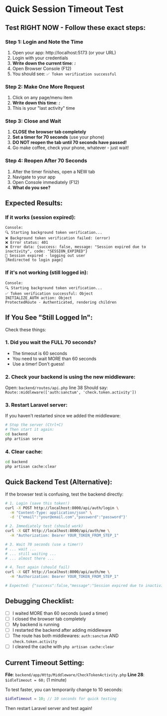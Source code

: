 # Quick Session Timeout Test

## Test RIGHT NOW - Follow these exact steps:

### Step 1: Login and Note the Time
1. Open your app: http://localhost:5173 (or your URL)
2. Login with your credentials
3. **Write down the current time**: ___:___
4. Open Browser Console (F12)
5. You should see: `✅ Token verification successful`

### Step 2: Make One More Request
1. Click on any page/menu item
2. **Write down this time**: ___:___
3. This is your "last activity" time

### Step 3: Close and Wait
1. **CLOSE the browser tab completely**
2. **Set a timer for 70 seconds** (use your phone)
3. **DO NOT reopen the tab until 70 seconds have passed!**
4. Go make coffee, check your phone, whatever - just wait!

### Step 4: Reopen After 70 Seconds
1. After the timer finishes, open a NEW tab
2. Navigate to your app
3. Open Console immediately (F12)
4. **What do you see?**

## Expected Results:

### If it works (session expired):
```
Console:
🔍 Starting background token verification...
❌ Background token verification failed: (error)
❌ Error status: 401
❌ Error data: {success: false, message: "Session expired due to inactivity", code: "SESSION_EXPIRED"}
🚪 Session expired - logging out user
[Redirected to login page]
```

### If it's not working (still logged in):
```
Console:
🔍 Starting background token verification...
✅ Token verification successful: Object
INITIALIZE_AUTH action: Object
ProtectedRoute - Authenticated, rendering children
```

## If You See "Still Logged In":

Check these things:

### 1. Did you wait the FULL 70 seconds?
   - The timeout is 60 seconds
   - You need to wait MORE than 60 seconds
   - Use a timer! Don't guess!

### 2. Check your backend is using the new middleware:
   Open: `backend/routes/api.php` line 38
   Should say: `Route::middleware(['auth:sanctum', 'check.token.activity'])`

### 3. Restart Laravel server:
   If you haven't restarted since we added the middleware:
   ```bash
   # Stop the server (Ctrl+C)
   # Then start it again:
   cd backend
   php artisan serve
   ```

### 4. Clear cache:
   ```bash
   cd backend
   php artisan cache:clear
   ```

## Quick Backend Test (Alternative):

If the browser test is confusing, test the backend directly:

```bash
# 1. Login (save this token!)
curl -X POST http://localhost:8000/api/auth/login \
  -H "Content-Type: application/json" \
  -d '{"email":"your@email.com","password":"password"}'

# 2. Immediately test (should work)
curl -X GET http://localhost:8000/api/auth/me \
  -H "Authorization: Bearer YOUR_TOKEN_FROM_STEP_1"

# 3. Wait 70 seconds (use a timer!)
# ... wait ...
# ... still waiting ...
# ... almost there ...

# 4. Test again (should fail)
curl -X GET http://localhost:8000/api/auth/me \
  -H "Authorization: Bearer YOUR_TOKEN_FROM_STEP_1"

# Expected: {"success":false,"message":"Session expired due to inactivity","code":"SESSION_EXPIRED"}
```

## Debugging Checklist:

- [ ] I waited MORE than 60 seconds (used a timer)
- [ ] I closed the browser tab completely
- [ ] My backend is running
- [ ] I restarted the backend after adding middleware
- [ ] The route has both middlewares: `auth:sanctum` AND `check.token.activity`
- [ ] I cleared the cache with `php artisan cache:clear`

## Current Timeout Setting:

**File**: `backend/app/Http/Middleware/CheckTokenActivity.php`
**Line 28**: `$idleTimeout = 60;` (1 minute)

To test faster, you can temporarily change to 10 seconds:
```php
$idleTimeout = 10; // 10 seconds for quick testing
```

Then restart Laravel server and test again!
